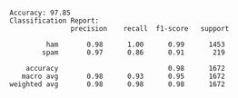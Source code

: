 ```python
``` 

    Accuracy: 97.85
    Classification Report:
                   precision    recall  f1-score   support
    
             ham       0.98      1.00      0.99      1453
            spam       0.97      0.86      0.91       219
    
        accuracy                           0.98      1672
       macro avg       0.98      0.93      0.95      1672
    weighted avg       0.98      0.98      0.98      1672
    
```python
```
